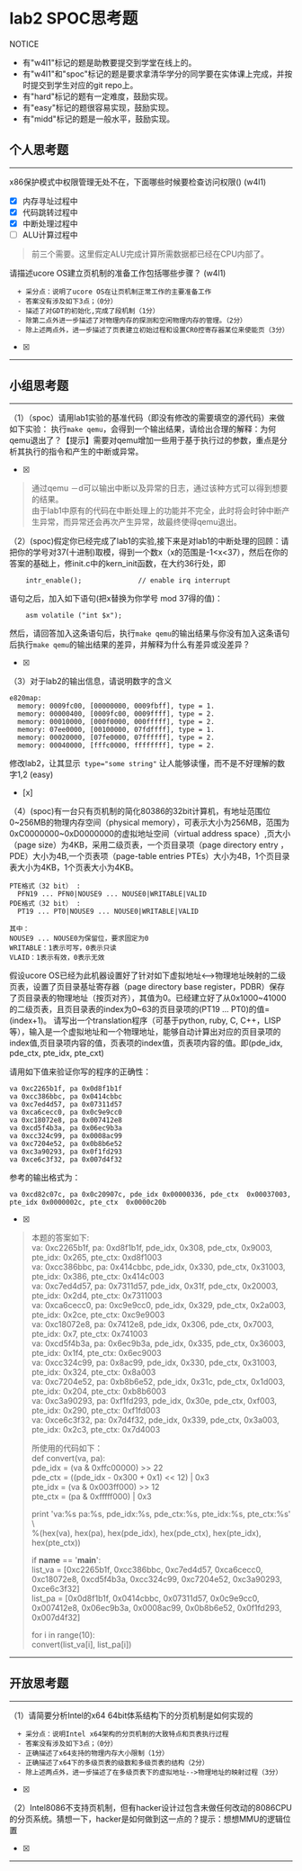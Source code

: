 # lab2 SPOC思考题

NOTICE
- 有"w4l1"标记的题是助教要提交到学堂在线上的。
- 有"w4l1"和"spoc"标记的题是要求拿清华学分的同学要在实体课上完成，并按时提交到学生对应的git repo上。
- 有"hard"标记的题有一定难度，鼓励实现。
- 有"easy"标记的题很容易实现，鼓励实现。
- 有"midd"标记的题是一般水平，鼓励实现。

## 个人思考题
---

x86保护模式中权限管理无处不在，下面哪些时候要检查访问权限()  (w4l1)
- [x] 内存寻址过程中
- [x] 代码跳转过程中
- [x] 中断处理过程中
- [ ] ALU计算过程中
 
> 前三个需要。这里假定ALU完成计算所需数据都已经在CPU内部了。


请描述ucore OS建立页机制的准备工作包括哪些步骤？ (w4l1) 
```
  + 采分点：说明了ucore OS在让页机制正常工作的主要准备工作
  - 答案没有涉及如下3点；（0分）
  - 描述了对GDT的初始化,完成了段机制（1分）
  - 除第二点外进一步描述了对物理内存的探测和空闲物理内存的管理。（2分）
  - 除上述两点外，进一步描述了页表建立初始过程和设置CR0控寄存器某位来使能页（3分）

 ```
- [x]  

>  

---

## 小组思考题
---

（1）（spoc）请用lab1实验的基准代码（即没有修改的需要填空的源代码）来做如下实验： 执行`make qemu`，会得到一个输出结果，请给出合理的解释：为何qemu退出了？【提示】需要对qemu增加一些用于基于执行过的参数，重点是分析其执行的指令和产生的中断或异常。 

- [x]  

> 通过qemu －d可以输出中断以及异常的日志，通过该种方式可以得到想要的结果。  
> 由于lab1中原有的代码在中断处理上的功能并不完全，此时将会时钟中断产生异常，而异常还会再次产生异常，故最终使得qemu退出。

（2）(spoc)假定你已经完成了lab1的实验,接下来是对lab1的中断处理的回顾：请把你的学号对37(十进制)取模，得到一个数x（x的范围是-1<x<37），然后在你的答案的基础上，修init.c中的kern_init函数，在大约36行处，即

```
    intr_enable();              // enable irq interrupt
```
语句之后，加入如下语句(把x替换为你学号 mod 37得的值)：
```
    asm volatile ("int $x");
```    
然后，请回答加入这条语句后，执行`make qemu`的输出结果与你没有加入这条语句后执行`make qemu`的输出结果的差异，并解释为什么有差异或没差异？ 

- [x]  

> 

（3）对于lab2的输出信息，请说明数字的含义
```
e820map:
  memory: 0009fc00, [00000000, 0009fbff], type = 1.
  memory: 00000400, [0009fc00, 0009ffff], type = 2.
  memory: 00010000, [000f0000, 000fffff], type = 2.
  memory: 07ee0000, [00100000, 07fdffff], type = 1.
  memory: 00020000, [07fe0000, 07ffffff], type = 2.
  memory: 00040000, [fffc0000, ffffffff], type = 2.
```
修改lab2，让其显示` type="some string"` 让人能够读懂，而不是不好理解的数字1,2  (easy) 
- [x]  

> 

（4）(spoc)有一台只有页机制的简化80386的32bit计算机，有地址范围位0~256MB的物理内存空间（physical memory），可表示大小为256MB，范围为0xC0000000~0xD0000000的虚拟地址空间（virtual address space）,页大小（page size）为4KB，采用二级页表，一个页目录项（page directory entry ，PDE）大小为4B,一个页表项（page-table entries PTEs）大小为4B，1个页目录表大小为4KB，1个页表大小为4KB。
```
PTE格式（32 bit） :
  PFN19 ... PFN0|NOUSE9 ... NOUSE0|WRITABLE|VALID
PDE格式（32 bit） :
  PT19 ... PT0|NOUSE9 ... NOUSE0|WRITABLE|VALID
 
其中：
NOUSE9 ... NOUSE0为保留位，要求固定为0
WRITABLE：1表示可写，0表示只读
VLAID：1表示有效，0表示无效
```

假设ucore OS已经为此机器设置好了针对如下虚拟地址<-->物理地址映射的二级页表，设置了页目录基址寄存器（page directory base register，PDBR）保存了页目录表的物理地址（按页对齐），其值为0。已经建立好了从0x1000~41000的二级页表，且页目录表的index为0~63的页目录项的(PT19 ... PT0)的值=(index+1)。
请写出一个translation程序（可基于python, ruby, C, C++，LISP等），输入是一个虚拟地址和一个物理地址，能够自动计算出对应的页目录项的index值,页目录项内容的值，页表项的index值，页表项内容的值。即(pde_idx, pde_ctx, pte_idx, pte_cxt)

请用如下值来验证你写的程序的正确性：
```
va 0xc2265b1f, pa 0x0d8f1b1f
va 0xcc386bbc, pa 0x0414cbbc
va 0xc7ed4d57, pa 0x07311d57
va 0xca6cecc0, pa 0x0c9e9cc0
va 0xc18072e8, pa 0x007412e8
va 0xcd5f4b3a, pa 0x06ec9b3a
va 0xcc324c99, pa 0x0008ac99
va 0xc7204e52, pa 0x0b8b6e52
va 0xc3a90293, pa 0x0f1fd293
va 0xce6c3f32, pa 0x007d4f32
```

参考的输出格式为：
```
va 0xcd82c07c, pa 0x0c20907c, pde_idx 0x00000336, pde_ctx  0x00037003, pte_idx 0x0000002c, pte_ctx  0x0000c20b
```

- [x]  

> 本题的答案如下:  
> va: 0xc2265b1f, pa: 0xd8f1b1f, pde_idx, 0x308, pde_ctx, 0x9003, pte_idx: 0x265, pte_ctx: 0xd8f1003    
> va: 0xcc386bbc, pa: 0x414cbbc, pde_idx, 0x330, pde_ctx, 0x31003, pte_idx: 0x386, pte_ctx: 0x414c003  
> va: 0xc7ed4d57, pa: 0x7311d57, pde_idx, 0x31f, pde_ctx, 0x20003, pte_idx: 0x2d4, pte_ctx: 0x7311003  
> va: 0xca6cecc0, pa: 0xc9e9cc0, pde_idx, 0x329, pde_ctx, 0x2a003, pte_idx: 0x2ce, pte_ctx: 0xc9e9003  
> va: 0xc18072e8, pa: 0x7412e8, pde_idx, 0x306, pde_ctx, 0x7003, pte_idx: 0x7, pte_ctx: 0x741003  
> va: 0xcd5f4b3a, pa: 0x6ec9b3a, pde_idx, 0x335, pde_ctx, 0x36003, pte_idx: 0x1f4, pte_ctx: 0x6ec9003  
> va: 0xcc324c99, pa: 0x8ac99, pde_idx, 0x330, pde_ctx, 0x31003, pte_idx: 0x324, pte_ctx: 0x8a003  
> va: 0xc7204e52, pa: 0xb8b6e52, pde_idx, 0x31c, pde_ctx, 0x1d003, pte_idx: 0x204, pte_ctx: 0xb8b6003  
> va: 0xc3a90293, pa: 0xf1fd293, pde_idx, 0x30e, pde_ctx, 0xf003, pte_idx: 0x290, pte_ctx: 0xf1fd003  
> va: 0xce6c3f32, pa: 0x7d4f32, pde_idx, 0x339, pde_ctx, 0x3a003, pte_idx: 0x2c3, pte_ctx: 0x7d4003  
>
> 所使用的代码如下：  
> def convert(va, pa):  
>   pde_idx = (va & 0xffc00000) >> 22  
>   pde_ctx = ((pde_idx - 0x300 + 0x1) << 12) | 0x3  
>   pte_idx = (va & 0x003ff000) >> 12  
>   pte_ctx = (pa & 0xfffff000) | 0x3  
>
>   print 'va:%s pa:%s, pde_idx:%s, pde_ctx:%s, pte_idx:%s, pte_ctx:%s' \  
>       %(hex(va), hex(pa), hex(pde_idx), hex(pde_ctx), hex(pte_idx), hex(pte_ctx))  
>
>
> if __name__ == '__main__':  
>   list_va = [0xc2265b1f, 0xcc386bbc, 0xc7ed4d57, 0xca6cecc0, 0xc18072e8, 0xcd5f4b3a, 0xcc324c99, 0xc7204e52, 0xc3a90293, 0xce6c3f32]  
>   list_pa = [0x0d8f1b1f, 0x0414cbbc, 0x07311d57, 0x0c9e9cc0, 0x007412e8, 0x06ec9b3a, 0x0008ac99, 0x0b8b6e52, 0x0f1fd293, 0x007d4f32]  
>
>   for i in range(10):  
>       convert(list_va[i], list_pa[i])  


---

## 开放思考题

---

（1）请简要分析Intel的x64 64bit体系结构下的分页机制是如何实现的 
```
  + 采分点：说明Intel x64架构的分页机制的大致特点和页表执行过程
  - 答案没有涉及如下3点；（0分）
  - 正确描述了x64支持的物理内存大小限制（1分）
  - 正确描述了x64下的多级页表的级数和多级页表的结构（2分）
  - 除上述两点外，进一步描述了在多级页表下的虚拟地址-->物理地址的映射过程（3分）
 ```
- [x]  

>  

（2）Intel8086不支持页机制，但有hacker设计过包含未做任何改动的8086CPU的分页系统。猜想一下，hacker是如何做到这一点的？提示：想想MMU的逻辑位置

- [x]  

> 

---
